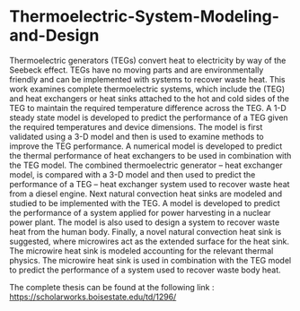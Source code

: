 # Thermoelectric-System-Modeling-and-Design

Thermoelectric generators (TEGs) convert heat to electricity by way of the Seebeck effect. TEGs have no moving parts and are environmentally friendly and can be implemented with systems to recover waste heat. This work examines complete thermoelectric systems, which include the (TEG) and heat exchangers or heat sinks attached to the hot and cold sides of the TEG to maintain the required temperature difference across the TEG. A 1-D steady state model is developed to predict the performance of a TEG given the required temperatures and device dimensions. The model is first validated using a 3-D model and then is used to examine methods to improve the TEG performance. A numerical model is developed to predict the thermal performance of heat exchangers to be used in combination with the TEG model. The combined thermoelectric generator – heat exchanger model, is compared with a 3-D model and then used to predict the performance of a TEG – heat exchanger system used to recover waste heat from a diesel engine. Next natural convection heat sinks are modeled and studied to be implemented with the TEG. A model is developed to predict the performance of a system applied for power harvesting in a nuclear power plant. The model is also used to design a system to recover waste heat from the human body. Finally, a novel natural convection heat sink is suggested, where microwires act as the extended surface for the heat sink. The microwire heat sink is modeled accounting for the relevant thermal physics. The microwire heat sink is used in combination with the TEG model to predict the performance of a system used to recover waste body heat.

The complete thesis can be found at the following link :
https://scholarworks.boisestate.edu/td/1296/
